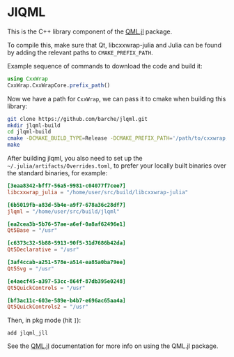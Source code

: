 # JlQML

This is the C++ library component of the [QML.jl](https://github.com/barche/QML.jl) package.

To compile this, make sure that Qt, libcxxwrap-julia and Julia can be found by
adding the relevant paths to `CMAKE_PREFIX_PATH`.

Example sequence of commands to download the code and build it:

```julia
using CxxWrap
CxxWrap.CxxWrapCore.prefix_path()
```

Now we have a path for `CxxWrap`, we can pass it to cmake when building this library:

```bash
git clone https://github.com/barche/jlqml.git
mkdir jlqml-build
cd jlqml-build
cmake -DCMAKE_BUILD_TYPE=Release -DCMAKE_PREFIX_PATH='/path/to/cxxwrap;/path/to/qt' ../jlqml
make
```

After building jlqml, you also need to set up the
`~/.julia/artifacts/Overrides.toml`, to prefer your locally built binaries over
the standard binaries, for example:

```toml
[3eaa8342-bff7-56a5-9981-c04077f7cee7]
libcxxwrap_julia = "/home/user/src/build/libcxxwrap-julia"

[6b5019fb-a83d-5b4e-a9f7-678a36c28df7]
jlqml = "/home/user/src/build/jlqml"

[ea2cea3b-5b76-57ae-a6ef-0a8af62496e1]
Qt5Base = "/usr"

[c6373c32-5b88-5913-90f5-31d7686b42da]
Qt5Declarative = "/usr"

[3af4ccab-a251-578e-a514-ea85a0ba79ee]
Qt5Svg = "/usr"

[e4aecf45-a397-53cc-864f-87db395e0248]
Qt5QuickControls = "/usr"

[bf3ac11c-603e-589e-b4b7-e696ac65aa4a]
Qt5QuickControls2 = "/usr"
```

Then, in pkg mode (hit `]`):

```
add jlqml_jll
```

See the [QML.jl](https://github.com/barche/QML.jl) documentation for more info on using the QML.jl package.
